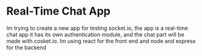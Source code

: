 # Real-Time Chat App
Im trying to create a new app for testing socket.io, the app is a real-time chat app
it has its own authentication module, and the chat part will be made with cosket.io. Im using react for the front end and node and express for the backend